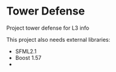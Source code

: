 Tower Defense
============

Project tower defense for L3 info

This project also needs external libraries:

- SFML2.1
- Boost 1.57
- 
